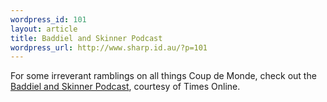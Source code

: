 ```yaml
--- 
wordpress_id: 101
layout: article
title: Baddiel and Skinner Podcast
wordpress_url: http://www.sharp.id.au/?p=101
---
```

For some irreverant ramblings on all things Coup de Monde, check out the <a href="http://www.baddielandskinner.com/podcast/subscribe.php">Baddiel and Skinner Podcast</a>, courtesy of Times Online.
